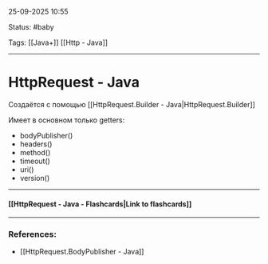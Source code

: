 
25-09-2025 10:55

Status: #baby

Tags: [[Java+]] [[Http - Java]]

---
# HttpRequest - Java

Создаётся с помощью [[HttpRequest.Builder - Java|HttpRequest.Builder]]

Имеет в основном только getters:

- bodyPublisher()
- headers()
- method()
- timeout()
- uri()
- version()

----
#### [[HttpRequest - Java - Flashcards|Link to flashcards]]



---
### References:

- [[HttpRequest.BodyPublisher - Java]]